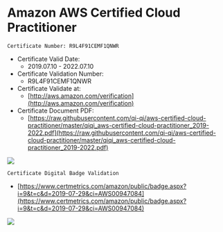 # Amazon AWS Certified Cloud Practitioner

```Certificate Number: R9L4F91CEMF1QNWR```
- Certificate Valid Date: 
  - 2019.07.10 - 2022.07.10
- Certificate Validation Number: 
  - R9L4F91CEMF1QNWR
- Certificate Validate at: 
  - [http://aws.amazon.com/verification](http://aws.amazon.com/verification)
- Certificate Document PDF: 
  - [https://raw.githubusercontent.com/qi-qi/aws-certified-cloud-practitioner/master/qiqi_aws-certified-cloud-practitioner_2019-2022.pdf](https://raw.githubusercontent.com/qi-qi/aws-certified-cloud-practitioner/master/qiqi_aws-certified-cloud-practitioner_2019-2022.pdf)

![](https://raw.githubusercontent.com/qi-qi/aws-certified-cloud-practitioner/master/qiqi_aws-certified-cloud-practitioner_2019-2022.png)

```Certificate Digital Badge Validation```
  - [https://www.certmetrics.com/amazon/public/badge.aspx?i=9&t=c&d=2019-07-29&ci=AWS00947084](https://www.certmetrics.com/amazon/public/badge.aspx?i=9&t=c&d=2019-07-29&ci=AWS00947084)

![](https://raw.githubusercontent.com/qi-qi/aws-certified-cloud-practitioner/master/aws-certified-cloud-practitioner-digital-badge.png)
